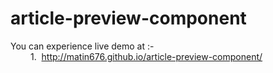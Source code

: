 # article-preview-component

You can experience live demo at :-<br>
    &emsp;&emsp; 1.&nbsp; http://matin676.github.io/article-preview-component/ <br>
